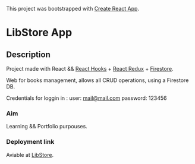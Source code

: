 This project was bootstrapped with [Create React App](https://github.com/facebook/create-react-app).

# LibStore App

## Description

Project made with React && [React Hooks](https://en.reactjs.org/docs/hooks-intro.html) + [React Redux](https://es.redux.js.org/docs/basico/uso-con-react.html) + 
[Firestore](https://firebase.google.com).

Web for books management, allows all CRUD operations, using a Firestore DB.

Credentials for loggin in :
    user: mail@mail.com
    password: 123456

### Aim

Learning && Portfolio purpouses.


### Deployment link

Aviable at [LibStore](https://naughty-meninsky-b8a3b5.netlify.com).
